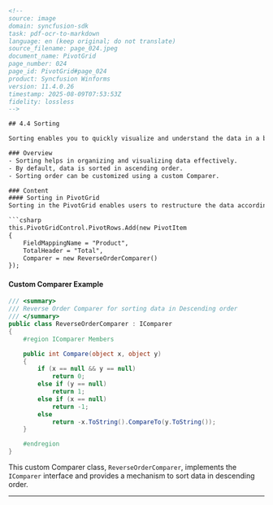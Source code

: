 ```html
<!-- 
source: image
domain: syncfusion-sdk
task: pdf-ocr-to-markdown
language: en (keep original; do not translate)
source_filename: page_024.jpeg
document_name: PivotGrid
page_number: 024
page_id: PivotGrid#page_024
product: Syncfusion Winforms
version: 11.4.0.26
timestamp: 2025-08-09T07:53:53Z
fidelity: lossless
-->

## 4.4 Sorting

Sorting enables you to quickly visualize and understand the data in a better way, organize and find the data that you want, and ultimately make more effective decisions. By default, the PivotGrid will populate the data in ascending order. The sorting order can be changed using the Comparer field of PivotItem.

### Overview
- Sorting helps in organizing and visualizing data effectively.
- By default, data is sorted in ascending order.
- Sorting order can be customized using a custom Comparer.

### Content
#### Sorting in PivotGrid
Sorting in the PivotGrid enables users to restructure the data according to their requirements. By default, the data is organized in ascending order. However, this behavior can be adjusted by utilizing a custom Comparer class. Below is an example demonstrating how to achieve this:

```csharp
this.PivotGridControl.PivotRows.Add(new PivotItem
{
    FieldMappingName = "Product",
    TotalHeader = "Total",
    Comparer = new ReverseOrderComparer()
});
```

#### Custom Comparer Example

```csharp
/// <summary>
/// Reverse Order Comparer for sorting data in Descending order
/// </summary>
public class ReverseOrderComparer : IComparer
{
    #region IComparer Members

    public int Compare(object x, object y)
    {
        if (x == null && y == null)
            return 0;
        else if (y == null)
            return 1;
        else if (x == null)
            return -1;
        else
            return -x.ToString().CompareTo(y.ToString());
    }

    #endregion
}
```

This custom Comparer class, `ReverseOrderComparer`, implements the `IComparer` interface and provides a mechanism to sort data in descending order.

---

``` 
``` 
<!-- tags: [pivotgrid, sorting, windowsforms, syncfusion, asc, desc, comparer] keywords: [pivotitem, totals, totalheader, reverseordercomparer, iComparer, sortingorder, ascendingorder, descendingorder] -->
``` 
